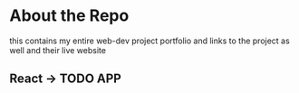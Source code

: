 # About the Repo
this contains my entire web-dev project portfolio and links to the project as well and their live website

## React -> TODO APP

